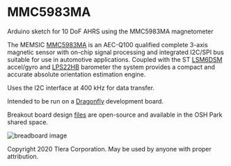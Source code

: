 # MMC5983MA
Arduino sketch for 10 DoF AHRS using the MMC5983MA magnetometer

The MEMSIC [MMC5983MA](http://www.memsic.com/userfiles/files/DataSheets/Magnetic-Sensors-Datasheets/MMC5983MA_Datasheet.pdf) is an AEC-Q100 qualified complete 3-axis magnetic sensor with on-chip signal processing and integrated I2C/SPI bus suitable for use in automotive applications. Coupled with the ST [LSM6DSM]( http://www.st.com/content/ccc/resource/technical/document/datasheet/76/27/cf/88/c5/03/42/6b/DM00218116.pdf/files/DM00218116.pdf/jcr:content/translations/en.DM00218116.pdf) accel/gyro and [LPS22HB](http://www.st.com/content/ccc/resource/technical/document/datasheet/bf/c1/4f/23/61/17/44/8a/DM00140895.pdf/files/DM00140895.pdf/jcr:content/translations/en.DM00140895.pdf) barometer the system provides a compact and accurate absolute orientation estimation engine.
 
Uses the I2C interface at 400 kHz for data transfer.
 
Intended to be run on a [Dragonfly](https://www.tindie.com/products/tleracorp/dragonfly-stm32l47696-development-board/) development board.
 
Breakout board design [files](https://oshpark.com/shared_projects/dQtm1Bbl) are open-source and available in the OSH Park shared space.

![breadboard image](https://user-images.githubusercontent.com/6698410/85341294-a71fd300-b49c-11ea-8dcb-131431fecc0f.jpg)

Copyright 2020 Tlera Corporation. May be used by anyone with proper attribution.
 
   
